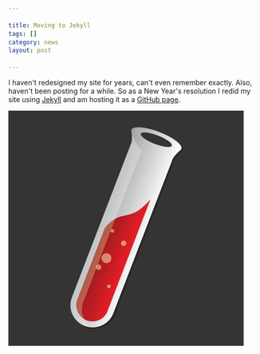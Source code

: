 ```yaml
---

title: Moving to Jekyll
tags: []
category: news
layout: post

---
```


I haven't redesigned my site for years, can't even remember exactly. Also, haven't been posting for a while. So as a New Year's resolution I redid my site using [Jekyll](http://jekyllrb.com/) and am hosting it as a [GitHub page](https://github.com/simurai/simurai.github.io).

<img class="img--25" src="/img/posts/jekyll.jpg" alt="jekyll logo">